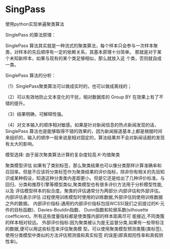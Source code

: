 # SingPass
使用python实现单遍聚类算法

SinglePass 的算法原理：

SinglePass 算法其实就是一种流式的聚类算法，每个样本只会参与一次样本聚类，对样本的先后顺序有一定的依赖关系，其基本原理十分简单。
那就是对于某个未知新样本，如果与现有的某个类足够相似，那么就放入这
个类，否则就自成一类。

SinglePass 算法的分析：

（1）SinglePass聚类算法可以做成实时的，也可以做成离线的；

（2）可以有效地防止文本变化的干扰，相对数据库的 Group BY 在效果上有了不错的提升。

（3）结果明确，可解释性强。

（4）对文本输入的顺序相对敏感。如果是针对新闻信息的热点新闻发现的话，SinglePass 算法也是能够取得不错的效果的，因为新闻报道基本上都是根据时间来组织的，输入的顺序一般来说是相对固定的，算法结果并不会对新闻话题的发现有太大的影响。

模型选择:
 由于层次聚类算法计算的复杂度较高.K-均值聚类


聚类模型评估
如果有了类别标签，那么聚类结果也可以像分类那样计算准确率和召回率。但是不应该将分类标签作为聚类结果的评价指标，除非你有相关的先验知识或某种假设，知道这种分类类内差距更小。但是它还是给出了几种评价标准。与回归、分类和推荐引擎等模型类似,聚类模型也有很多评价方法用于分析模型性能,以及
评估模型样本的拟合度。聚类的评估通常分为两部分:内部评估和外部评估。内部评估表示评估
过程使用训练模型时使用的训练数据,外部评估则使用训练数据之外的数据。
内部评价指标:通用的内部评价指标包括WCSS(我们之前提过的K-元件的目标函数)、Davies-Bouldin指数、
Dunn指数和轮廓系数(silhouette coefficient)。所有这些度量指标都是使类簇内部的样本距离尽可
能接近,不同类簇的样本相对较远。
外部评价指标:因为聚类被认为是无监督分类,如果有一些带标注的数据,便可以用这些标签来评估聚类模
型。可以使用聚类模型预测类簇(类标签),使用分类模型中类似的方法评估预测值和真实标签
的误差(即真假阳性率和真假阴性率)。


